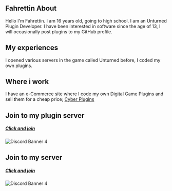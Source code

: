 ## Fahrettin About
Hello I'm Fahrettin. I am 16 years old, going to high school. I am an Unturned Plugin Developer. I have been interested in software since the age of 13, I will occasionally post plugins to my GitHub profile. 

## My experiences
I opened various servers in the game called Unturned before, I coded my own plugins.

## Where i work
I have an e-Commerce site where I code my own Digital Game Plugins and sell them for a cheap price;
[Cyber Plugins](https://cyberplugins.com/)

## Join to my plugin server
##### [Click and join](https://discord.gg/RrhXed6CEV)
![Discord Banner 4](https://discordapp.com/api/guilds/785185212770287616/widget.png?style=banner4)

## Join to my server
##### [Click and join](https://discord.gg/npGeCBCYHx)
![Discord Banner 4](https://discordapp.com/api/guilds/795767970894577684/widget.png?style=banner4)

